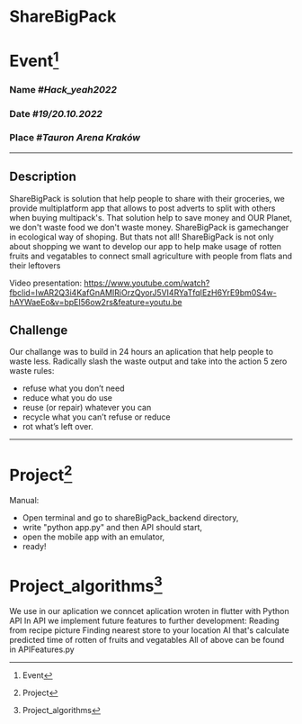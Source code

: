 # ShareBigPack

# Event[^event]

### **Name** _#Hack_yeah2022_

### **Date** _#19/20.10.2022_

### **Place** _#Tauron Arena Kraków_

---

## Description
ShareBigPack is solution that help people to share with their groceries, we provide multiplatform app that allows to post adverts to split with others when buying multipack's. That solution help to save money and OUR Planet, we don't waste food we don't waste money.
ShareBigPack is gamechanger in ecological way of shoping. But thats not all! ShareBigPack is not only about shopping we want to develop our app to help make usage of rotten fruits and vegatables to connect small agriculture with people from flats and their leftovers

Video presentation:
https://www.youtube.com/watch?fbclid=IwAR2Q3i4KafGnAMIRiOrzQyorJ5VI4RYaTfqIEzH6YrE9bm0S4w-hAYWaeEo&v=bpEI56ow2rs&feature=youtu.be

## Challenge
Our challange was to build in 24 hours an aplication that help people to waste less.
Radically slash the waste output and take into the action 5 zero waste rules:
- refuse what you don’t need
- reduce what you do use
- reuse (or repair) whatever you can
- recycle what you can’t refuse or reduce
- rot what’s left over.

---

# Project[^project]

Manual:
- Open terminal and go to shareBigPack_backend directory,
- write "python app.py" and then API should start,
- open the mobile app with an emulator,
- ready!

# Project_algorithms[^alg]

We use in our aplication
we conncet aplication wroten in flutter with Python API
In API we implement future features to further development:
Reading from recipe picture
Finding nearest store to your location
AI that's calculate predicted time of rotten of fruits and vegatables
All of above can be found in APIFeatures.py


> [^event]: Event
> [^project]: Project
> [^alg]: Project_algorithms
